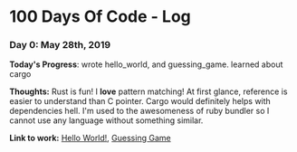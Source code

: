 # 100 Days Of Code - Log

### Day 0: May 28th, 2019

**Today's Progress**: wrote hello_world, and guessing_game. learned about cargo

**Thoughts:** Rust is fun! I **love** pattern matching! At first glance, reference is easier to understand than C pointer. Cargo would definitely helps with dependencies hell. I'm used to the awesomeness of ruby bundler so I cannot use any language without something similar.

**Link to work:** [Hello World!](./00_hello_world), [Guessing Game](./01_guessing_game)
